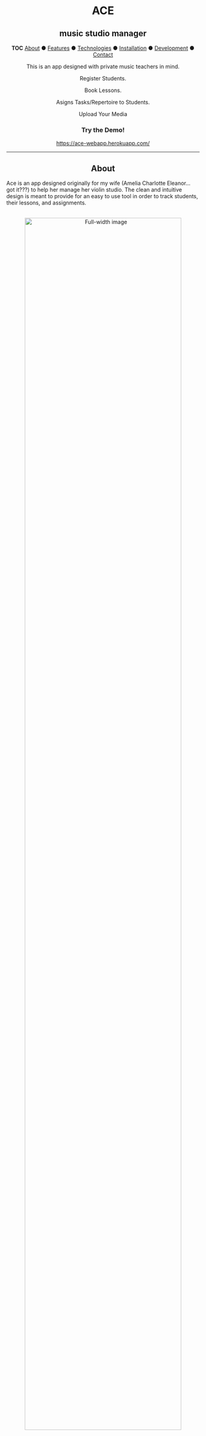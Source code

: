 <!--
  TOD Add photos, resume, cover letter, any other files.
-->

<!-- HEADER -->

<div align="center">

<!-- SHIELDS -->

<!-- For how-to notes on shield badges, see docs: https://shields.io/ -->


# ACE

## music studio manager

<!-- TOC -->

**TOC**
[About](#about) ● [Features](#features) ● [Technologies](#technologies) ● [Installation](#installation) ● [Development](#development) ● [Contact](#contact)

<!-- SUMMARY -->

This is an app designed with private music teachers in mind.

Register Students.

Book Lessons.

Asigns Tasks/Repertoire to Students.

Upload Your Media


### Try the Demo!

https://ace-webapp.herokuapp.com/

<!-- OPTIONAL Use an image button for extra fancy points. -->

<!-- <a href=""><img src="https://ace-management.s3.us-east-2.amazonaws.com/ace-logo+(2).svg" alt="Button image to go to app site" title="Click to see the live site!"></a> -->

</div>

---

<!-- ABOUT -->

<div align="center">

## About

</div>

Ace is an app designed originally for my wife (Amelia Charlotte Eleanor... got it???) to help her manage her violin studio. The clean and intuitive design is meant to provide for an easy to use tool in order to track students, their lessons, and assignments.

<br clear="both">

<!-- OPTIONAL EXTRA IMAGE(S) -->

<!-- Option 1: A single, centered 100%-width image. Can narrow, like to 80%, too if desired. A screenshot with many details or a narrow row image may be good. -->

<div align="center">
  <img
    src="https://ace-management.s3.us-east-2.amazonaws.com/portfolio-1.jpg"
    alt="Full-width image"
    title=""
    width="90%">
</div>

<div align="center">
  <img
    src="https://ace-management.s3.us-east-2.amazonaws.com/Screen+Shot+2021-02-10+at+8.36.27+AM.png"
    alt="Image 1"
    title=""
    height="400px">
  <img
    src="https://ace-management.s3.us-east-2.amazonaws.com/Screen+Shot+2021-02-10+at+8.36.07+AM.png"
    alt="Image 2"
    title=""
    height="400px">
</div>

<div align="center">

## Technologies

</div>

* **Languajes** JavaScript, Python3
* **Frontend** React, React Router
* **Backend** Flask, SQLALchemy, PostgreSQL
* **Tools** Docker, Heroku, Visual Studio Code
* **Libraries** Material-UI, Flask-WTF, WTForms

<div align="center">

## Features

</div>

* Register students, and update their information.
* Book lessons and view your schedule in a beautiful bespoke monthly calendar.
* Upload and update the reoertoire you use the most,
* Set tasks for each lesson. Assign your rep, pieces, books, excercies. Set how many days a week and for how long.
* Upload media and shhet music for your students. Audio, video and PDF files are supported.

### For the Future

An optional *brief* note describing scheduling or other planning details.

* **Student Portal**
* **Automatic invoicing**

<!-- INSTRUCTIONS -->

<div align="center">

## Installation</div>

1. Clone this repository (only this branch)

   ```bash
   git clone https://github.com/appacademy-starters/python-project-starter.git
   ```
2. Install dependencies

   ```bash
   pipenv install --dev -r dev-requirements.txt && pipenv install -r requirements.txt
   ```
3. Create a **.env** file based on the example with proper settings for your
   development environment
4. Setup your PostgreSQL user, password and database and make sure it matches your **.env** file
5. Get into your pipenv, migrate your database, seed your database, and run your flask app

   ```bash
   pipenv shell
   ```

   ```bash
   flask db upgrade
   ```

   ```bash
   flask seed all
   ```

   ```bash
   flask run
   ```
6. To run the React App in development, checkout the [README](./react-app/README.md) inside the `react-app` directory.

<div align="center">

</div>

<div align="center">

## Contact

Thank you very much for your interest in this project.
Feel free to reach out to provide feedback, bug reports, or anything else :) .

<!-- CONTRIBUTOR PROFILE -->

<!-- Include: Name, title, job/search status, (opt) photo, (opt) summary of contributions, (opt) a few words or a quote, socials badges (github follow, linkedin, angellist, email, resume, portfolio, twitter, etc.), (opt) team/contact page from app's site -->

<div align="left">
  <img
    src="https://ace-management.s3.us-east-2.amazonaws.com/A%26A-193+copy.jpg"
    alt="Image 1"
    title=""
    height="400px">
  <img

</div>

### Alejandro Larumbe

*(Full-stack software developer, open to work)*
[![Alicia's email](https://img.shields.io/badge/larumbemar@gmail.com-f4b400?style=flat-square&logo=gmail&logoColor=black&link=mailto:larumbemar@gmail.com)](mailto:alicia.mira.kim@gmail.com)
[![Linkedin](https://img.shields.io/badge/-LinkedIn-0077b5?style=flat-square&logo=Linkedin&logoColor=white&link=https://www.linkedin.com/in/alejandro-larumbe/)](https://www.linkedin.com/in/alejandro-larumbe/1)
[![AngelList](https://img.shields.io/badge/-AngelList-black?style=flat-square&logo=AngelList&logoColor=white&link=https://angel.co/u/alejandro-larumbe)](https://angel.co/u/alejandro-larumbe)
[![GitHub alimirakim](https://img.shields.io/github/followers/alimirakim?label=follow&style=social)](https://github.com/alejandro-larumbe)

</div>

<br clear="both">
